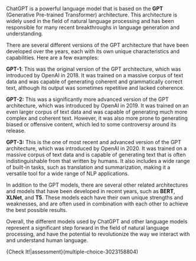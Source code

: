 ChatGPT is a powerful language model that is based on the **GPT** (Generative Pre-trained Transformer) architecture. This architecture is widely used in the field of natural language processing and has been responsible for many recent breakthroughs in language generation and understanding.

There are several different versions of the GPT architecture that have been developed over the years, each with its own unique characteristics and capabilities. Here are a few examples:

**GPT-1**: This was the original version of the GPT architecture, which was introduced by OpenAI in 2018. It was trained on a massive corpus of text data and was capable of generating coherent and grammatically correct text, although its output was sometimes repetitive and lacked coherence.

**GPT-2:** This was a significantly more advanced version of the GPT architecture, which was introduced by OpenAI in 2019. It was trained on an even larger corpus of text data and was capable of generating much more complex and coherent text. However, it was also more prone to generating biased or offensive content, which led to some controversy around its release.

**GPT-3:** This is the one of most recent and advanced version of the GPT architecture, which was introduced by OpenAI in 2020. It was trained on a massive corpus of text data and is capable of generating text that is often indistinguishable from that written by humans. It also includes a wide range of built-in tasks, such as translation and summarization, making it a versatile tool for a wide range of NLP applications.

In addition to the GPT models, there are several other related architectures and models that have been developed in recent years, such as **BERT**, **XLNet**, and **T5**. These models each have their own unique strengths and weaknesses, and are often used in combination with each other to achieve the best possible results.

Overall, the different models used by ChatGPT and other language models represent a significant step forward in the field of natural language processing, and have the potential to revolutionize the way we interact with and understand human language.

{Check It!|assessment}(multiple-choice-3023158804)
